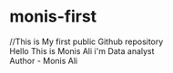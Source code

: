 # monis-first
//This is My first public Github repository <br>
Hello This is Monis Ali i'm Data analyst
<br>
Author - Monis Ali
